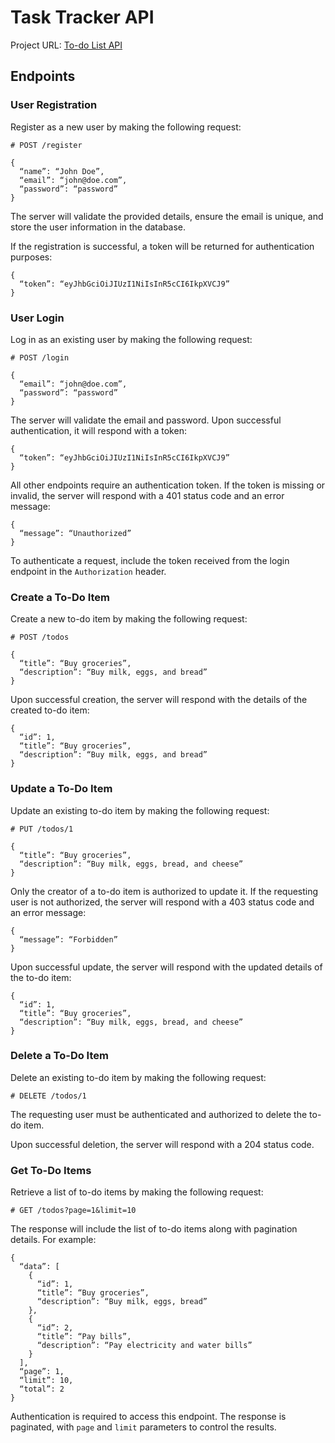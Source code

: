 # Task Tracker API

Project URL: [To-do List API](https://roadmap.sh/projects/todo-list-api)

## Endpoints

### User Registration

Register as a new user by making the following request:

```
# POST /register

{
  “name”: “John Doe”,
  “email”: “john@doe.com”,
  “password”: “password”
}
```

The server will validate the provided details, ensure the email is unique, and store the user information in the database.

If the registration is successful, a token will be returned for authentication purposes:

```
{
  “token”: “eyJhbGciOiJIUzI1NiIsInR5cCI6IkpXVCJ9”
}
```

### User Login

Log in as an existing user by making the following request:

```
# POST /login

{
  “email”: “john@doe.com”,
  “password”: “password”
}
```

The server will validate the email and password. Upon successful authentication, it will respond with a token:

```
{
  “token”: “eyJhbGciOiJIUzI1NiIsInR5cCI6IkpXVCJ9”
}
```

All other endpoints require an authentication token. If the token is missing or invalid, the server will respond with a 401 status code and an error message:

```
{
  “message”: “Unauthorized”
}
```

To authenticate a request, include the token received from the login endpoint in the `Authorization` header.

### Create a To-Do Item

Create a new to-do item by making the following request:

```
# POST /todos

{
  “title”: “Buy groceries”,
  “description”: “Buy milk, eggs, and bread”
}
```

Upon successful creation, the server will respond with the details of the created to-do item:

```
{
  “id”: 1,
  “title”: “Buy groceries”,
  “description”: “Buy milk, eggs, and bread”
}
```

### Update a To-Do Item

Update an existing to-do item by making the following request:

```
# PUT /todos/1

{
  “title”: “Buy groceries”,
  “description”: “Buy milk, eggs, bread, and cheese”
}
```

Only the creator of a to-do item is authorized to update it. If the requesting user is not authorized, the server will respond with a 403 status code and an error message:

```
{
  “message”: “Forbidden”
}
```

Upon successful update, the server will respond with the updated details of the to-do item:

```
{
  “id”: 1,
  “title”: “Buy groceries”,
  “description”: “Buy milk, eggs, bread, and cheese”
}
```

### Delete a To-Do Item

Delete an existing to-do item by making the following request:

```
# DELETE /todos/1
```

The requesting user must be authenticated and authorized to delete the to-do item.

Upon successful deletion, the server will respond with a 204 status code.

### Get To-Do Items

Retrieve a list of to-do items by making the following request:

```
# GET /todos?page=1&limit=10
```

The response will include the list of to-do items along with pagination details. For example:

```
{
  “data”: [
    {
      “id”: 1,
      “title”: “Buy groceries”,
      “description”: “Buy milk, eggs, bread”
    },
    {
      “id”: 2,
      “title”: “Pay bills”,
      “description”: “Pay electricity and water bills”
    }
  ],
  “page”: 1,
  “limit”: 10,
  “total”: 2
}
```

Authentication is required to access this endpoint. The response is paginated, with `page` and `limit` parameters to control the results.
